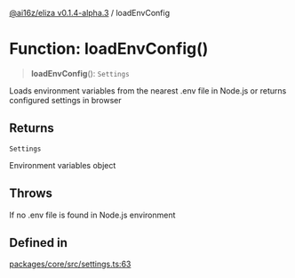 [@ai16z/eliza v0.1.4-alpha.3](../index.md) / loadEnvConfig

# Function: loadEnvConfig()

> **loadEnvConfig**(): `Settings`

Loads environment variables from the nearest .env file in Node.js
or returns configured settings in browser

## Returns

`Settings`

Environment variables object

## Throws

If no .env file is found in Node.js environment

## Defined in

[packages/core/src/settings.ts:63](https://github.com/ai16z/eliza/blob/main/packages/core/src/settings.ts#L63)
